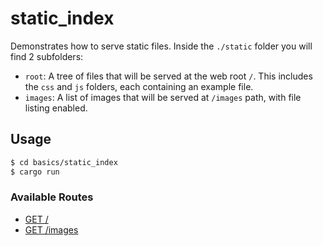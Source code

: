 # static_index

Demonstrates how to serve static files. Inside the `./static` folder you will find 2 subfolders:

* `root`: A tree of files that will be served at the web root `/`. This includes the `css` and `js` folders, each
  containing an example file.
* `images`: A list of images that will be served at `/images` path, with file listing enabled.

## Usage

```bash
$ cd basics/static_index
$ cargo run
```

### Available Routes

- [GET /](http://localhost:8080/)
- [GET /images](http://localhost:8080/images)

